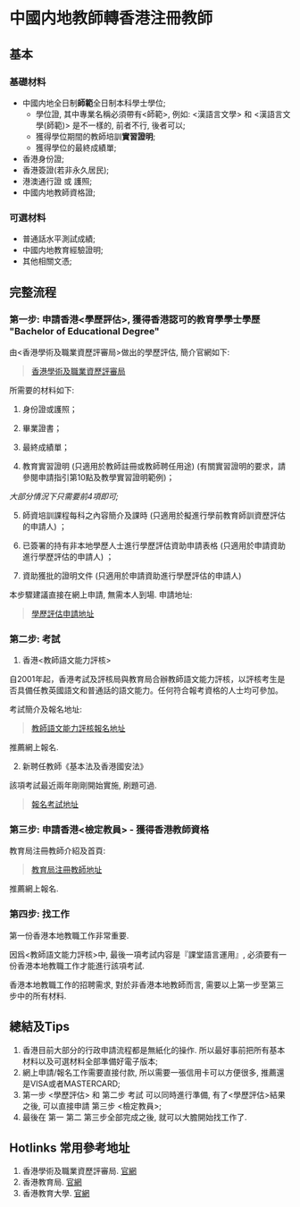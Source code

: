 # 中國内地教師轉香港注冊教師

## 基本

### 基礎材料

- 中國内地全日制**師範**全日制本科學士學位;
    - 學位證, 其中專業名稱必須帶有<師範>, 例如: <漢語言文學> 和 <漢語言文學(師範)> 是不一樣的, 前者不行, 後者可以;
    - 獲得學位期間的教師培訓**實習證明**;
    - 獲得學位的最終成績單;
- 香港身份證;
- 香港簽證(若非永久居民);
- 港澳通行證 或 護照;
- 中國内地教師資格證;

### 可選材料

- 普通話水平測試成績;
- 中國内地教育經驗證明;
- 其他相關文憑;

## 完整流程

### 第一步: 申請香港<學歷評估>, 獲得香港認可的教育學學士學歷 "Bachelor of Educational Degree"

由<香港學術及職業資歷評審局>做出的學歷評估, 簡介官網如下:

> [香港學術及職業資歷評審局](https://iportal.hkcaavq.edu.hk/process-of-assessment)

所需要的材料如下:

1. 身份證或護照；

2. 畢業證書；

3. 最終成績單；

4. 教育實習證明 (只適用於教師註冊或教師聘任用途) (有關實習證明的要求，請參閱申請指引第10點及教學實習證明範例)；

*大部分情況下只需要前4項即可;*

5. 師資培訓課程每科之內容簡介及課時 (只適用於擬進行學前教育師訓資歷評估的申請人) ；

6. 已簽署的持有非本地學歷人士進行學歷評估資助申請表格 (只適用於申請資助進行學歷評估的申請人) ；

7. 資助獲批的證明文件 (只適用於申請資助進行學歷評估的申請人)

本步驟建議直接在網上申請, 無需本人到場. 申請地址: 

> [學歷評估申請地址](https://iportal.hkcaavq.edu.hk/home)

### 第二步: 考試

1. 香港<教師語文能力評核>

自2001年起，香港考試及評核局與教育局合辦教師語文能力評核，以評核考生是否具備任教英國語文和普通話的語文能力。任何符合報考資格的人士均可參加。

考試簡介及報名地址:

> [教師語文能力評核報名地址](https://www.hkeaa.edu.hk/tc/lpat/introduction/)

推薦網上報名.

2. 新聘任教師《基本法及香港國安法》

該項考試最近兩年剛剛開始實施, 刷題可過.

> [報名考試地址](https://www.edb.gov.hk/tc/sch-admin/admin/about-sch-staff/blnst/index.html)

### 第三步: 申請香港<檢定教員> - 獲得香港教師資格

教育局注冊教師介紹及首頁:

> [教育局注冊教師地址](https://www.edb.gov.hk/tc/teacher/qualification-training-development/qualification/teacher-registration/index.html)

推薦網上報名.

### 第四步: 找工作


第一份香港本地教職工作非常重要.

因爲<教師語文能力評核>中, 最後一項考試内容是『課堂語言運用』, 必須要有一份香港本地教職工作才能進行該項考試.

香港本地教職工作的招聘需求, 對於非香港本地教師而言, 需要以上第一步至第三步中的所有材料.

## 總結及Tips

1. 香港目前大部分的行政申請流程都是無紙化的操作. 所以最好事前把所有基本材料以及可選材料全部準備好電子版本;
2. 網上申請/報名工作需要直接付款, 所以需要一張信用卡可以方便很多, 推薦還是VISA或者MASTERCARD;
3. 第一步 <學歷評估> 和 第二步 考試 可以同時進行準備, 有了<學歷評估>結果之後, 可以直接申請 第三步 <檢定教員>;
4. 最後在 第一 第二 第三步全部完成之後, 就可以大膽開始找工作了.


## Hotlinks 常用參考地址

1. 香港學術及職業資歷評審局. [官網](https://iportal.hkcaavq.edu.hk/home)
2. 香港教育局. [官網](https://www.edb.gov.hk/tc/index.html)
3. 香港教育大學. [官網](https://www.hkeaa.edu.hk/tc/)
